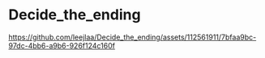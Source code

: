 # Decide_the_ending


https://github.com/leejlaa/Decide_the_ending/assets/112561911/7bfaa9bc-97dc-4bb6-a9b6-926f124c160f

